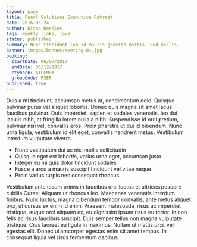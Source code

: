 ```yaml
---
layout: page
title: Pearl Solutions Executive Retreat
date: 2016-05-24
author: Diana Rosales
tags: weekly links, java
status: published
summary: Nunc tincidunt leo id mauris gravida mattis. Sed mollis.
banner: images/banner/meeting-01.jpg
booking:
  startDate: 06/07/2017
  endDate: 06/12/2017
  ctyhocn: ATLCMHX
  groupCode: PSER
published: true
---
```

Duis a mi tincidunt, accumsan metus at, condimentum odio. Quisque pulvinar purus vel aliquet lobortis. Donec quis magna sit amet lacus faucibus pulvinar. Duis imperdiet, sapien et sodales venenatis, leo dui iaculis nibh, at fringilla lorem nulla a nibh. Suspendisse id orci pretium, pulvinar nisi vel, convallis eros. Proin pharetra ut dui id bibendum. Nunc urna ligula, vestibulum id elit eget, convallis hendrerit metus. Vestibulum interdum vulputate viverra.

* Nunc vestibulum dui ac nisi mollis sollicitudin
* Quisque eget est lobortis, varius urna eget, accumsan justo
* Integer eu mi quis dolor tincidunt sodales
* Fusce a arcu a mauris suscipit tincidunt vel vitae neque
* Proin varius turpis nec consequat rhoncus.

Vestibulum ante ipsum primis in faucibus orci luctus et ultrices posuere cubilia Curae; Aliquam ut rhoncus leo. Maecenas venenatis interdum finibus. Nunc luctus, magna bibendum tempor convallis, ante metus aliquet orci, ut cursus ex enim id enim. Praesent malesuada, risus ac imperdiet tristique, augue orci aliquam ex, eu dignissim ipsum risus eu tortor. In non felis ac risus faucibus suscipit. Duis semper tellus non magna vulputate tristique. Cras laoreet eu ligula in maximus. Nullam ut mattis orci, vel egestas elit. Donec ullamcorper egestas enim sit amet tempus. In consequat ligula vel risus fermentum dapibus.
